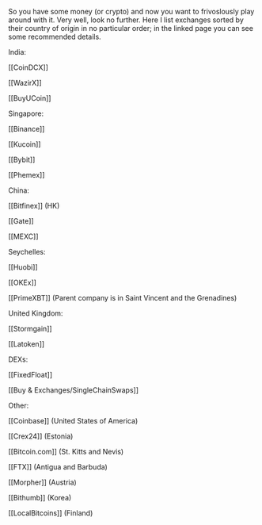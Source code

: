 So you have some money (or crypto) and now you want to frivoslously play around with it. Very well, look no further. Here I list exchanges sorted by their country of origin in no particular order; in the linked page you can see some recommended details.

India:

[[CoinDCX]]

[[WazirX]]

[[BuyUCoin]]

Singapore:

[[Binance]]

[[Kucoin]]

[[Bybit]]

[[Phemex]]

China:

[[Bitfinex]] (HK)

[[Gate]]

[[MEXC]]

Seychelles:

[[Huobi]]

[[OKEx]]

[[PrimeXBT]] (Parent company is in Saint Vincent and the Grenadines)

United Kingdom:

[[Stormgain]]

[[Latoken]]

DEXs:

[[FixedFloat]]

[[Buy & Exchanges/SingleChainSwaps]]


Other:

[[Coinbase]] (United States of America)

[[Crex24]] (Estonia)

[[Bitcoin.com]] (St. Kitts and Nevis)

[[FTX]] (Antigua and Barbuda)

[[Morpher]] (Austria)

[[Bithumb]] (Korea)

[[LocalBitcoins]] (Finland)